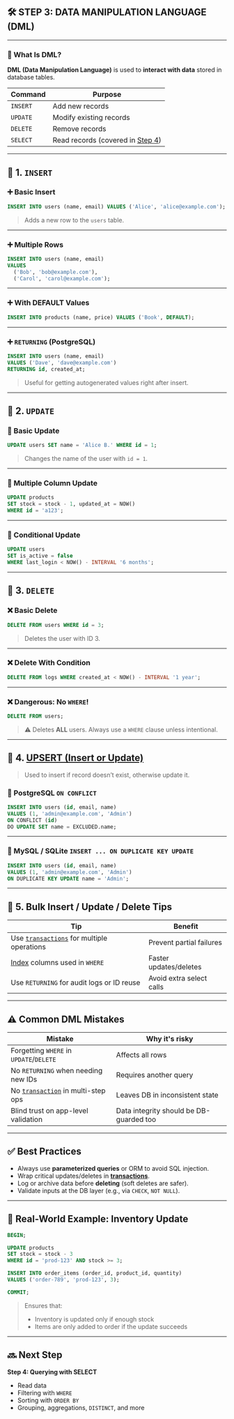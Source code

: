 ## 🛠️ STEP 3: DATA MANIPULATION LANGUAGE (DML)

---

### 🔹 What Is DML?

**DML (Data Manipulation Language)** is used to **interact with data** stored in database tables.

| Command  | Purpose                                        |
| -------- | ---------------------------------------------- |
| `INSERT` | Add new records                                |
| `UPDATE` | Modify existing records                        |
| `DELETE` | Remove records                                 |
| `SELECT` | Read records (covered in [Step 4](./step4.md)) |

---

## 🔸 1. `INSERT`

### ➕ Basic Insert

```sql
INSERT INTO users (name, email) VALUES ('Alice', 'alice@example.com');
```

> Adds a new row to the `users` table.

---

### ➕ Multiple Rows

```sql
INSERT INTO users (name, email)
VALUES
  ('Bob', 'bob@example.com'),
  ('Carol', 'carol@example.com');
```

---

### ➕ With DEFAULT Values

```sql
INSERT INTO products (name, price) VALUES ('Book', DEFAULT);
```

---

### ➕ `RETURNING` (PostgreSQL)

```sql
INSERT INTO users (name, email)
VALUES ('Dave', 'dave@example.com')
RETURNING id, created_at;
```

> Useful for getting autogenerated values right after insert.

---

## 🔸 2. `UPDATE`

### 🔁 Basic Update

```sql
UPDATE users SET name = 'Alice B.' WHERE id = 1;
```

> Changes the name of the user with `id = 1`.

---

### 🔁 Multiple Column Update

```sql
UPDATE products
SET stock = stock - 1, updated_at = NOW()
WHERE id = 'a123';
```

---

### 🔁 Conditional Update

```sql
UPDATE users
SET is_active = false
WHERE last_login < NOW() - INTERVAL '6 months';
```

---

## 🔸 3. `DELETE`

### ❌ Basic Delete

```sql
DELETE FROM users WHERE id = 3;
```

> Deletes the user with ID 3.

---

### ❌ Delete With Condition

```sql
DELETE FROM logs WHERE created_at < NOW() - INTERVAL '1 year';
```

---

### ❌ Dangerous: No `WHERE`!

```sql
DELETE FROM users;
```

> ⚠️ Deletes **ALL** users. Always use a `WHERE` clause unless intentional.

---

## 🔸 4. [UPSERT (Insert or Update)](./UPSERT.md)

> Used to insert if record doesn’t exist, otherwise update it.

### 🔁 PostgreSQL `ON CONFLICT`

```sql
INSERT INTO users (id, email, name)
VALUES (1, 'admin@example.com', 'Admin')
ON CONFLICT (id)
DO UPDATE SET name = EXCLUDED.name;
```

---

### 🔁 MySQL / SQLite `INSERT ... ON DUPLICATE KEY UPDATE`

```sql
INSERT INTO users (id, email, name)
VALUES (1, 'admin@example.com', 'Admin')
ON DUPLICATE KEY UPDATE name = 'Admin';
```

---

## 🔸 5. Bulk Insert / Update / Delete Tips

| Tip                                                      | Benefit                  |
| -------------------------------------------------------- | ------------------------ |
| Use [`transactions`](./step8.md) for multiple operations | Prevent partial failures |
| [Index](./step9.md) columns used in `WHERE`              | Faster updates/deletes   |
| Use `RETURNING` for audit logs or ID reuse               | Avoid extra select calls |

---

## ⚠️ Common DML Mistakes

| Mistake                                          | Why it's risky                          |
| ------------------------------------------------ | --------------------------------------- |
| Forgetting `WHERE` in `UPDATE`/`DELETE`          | Affects all rows                        |
| No `RETURNING` when needing new IDs              | Requires another query                  |
| No [`transaction`](./step8.md) in multi-step ops | Leaves DB in inconsistent state         |
| Blind trust on app-level validation              | Data integrity should be DB-guarded too |

---

## ✅ Best Practices

- Always use **parameterized queries** or ORM to avoid SQL injection.
- Wrap critical updates/deletes in **[transactions](./step8.md)**.
- Log or archive data before **deleting** (soft deletes are safer).
- Validate inputs at the DB layer (e.g., via `CHECK`, `NOT NULL`).

---

## 🧠 Real-World Example: Inventory Update

```sql
BEGIN;

UPDATE products
SET stock = stock - 3
WHERE id = 'prod-123' AND stock >= 3;

INSERT INTO order_items (order_id, product_id, quantity)
VALUES ('order-789', 'prod-123', 3);

COMMIT;
```

> Ensures that:
>
> - Inventory is updated only if enough stock
> - Items are only added to order if the update succeeds

---

## 🔜 Next Step

**Step 4: Querying with SELECT**

- Read data
- Filtering with `WHERE`
- Sorting with `ORDER BY`
- Grouping, aggregations, `DISTINCT`, and more
